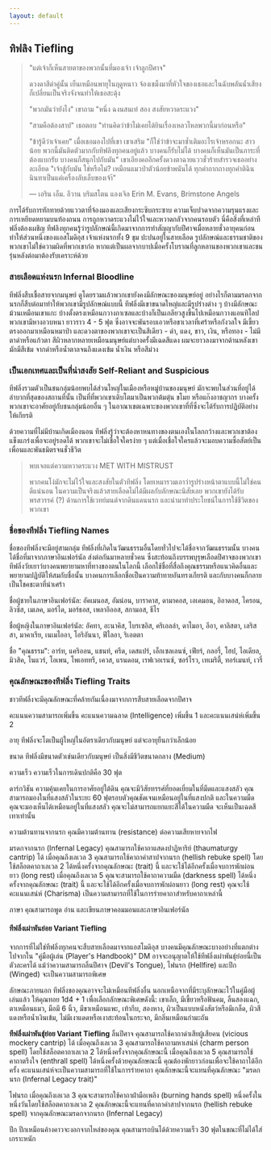 ```yaml
---
layout: default
---
```

## <a name="tiefling">ทิฟลิง Tiefling</a>

> "แต่เจ้าก็เห็นสายตาของพวกนั้นที่มองเจ้า เจ้าลูกปีศาจ"
>
> ดวงดาสีดำคู่นั้น เย็นเหมือนพายุในฤดูหนาว จ้องเขม็งมาที่หัวใจของเธอและในฉับพลันน้ำเสียงก็เปลี่ยนเป็นจริงจังจนทำให้เธอสะดุ้ง
>
> "พวกมันว่ายังไง" เขาถาม "หนึ่ง ฉงนสนเท่ สอง สงสัยหวาดระแวง"
>
> "สามคือต้องสาป" เธอตอบ "ท่านคิดว่าข้าไม่เคยได้ยินเรื่องเหลวไหลพวกนี้มาก่อนหรือ"
>
> "ข้ารู้ดีว่าเจ้าเคย" เมื่อเธอมองไปที่เขา เขาเสริม "ก็ใช่ว่าข้าจะมาซ้ำเติมอะไรเจ้าหรอกนะ สาวน้อย พวกนี้มันติดตัวมากกับทิฟลิงทุกคนอยู่แล้ว บางคนก็รับไม่ได้ บางคนก็เห็นมันเป็นภาระที่ต้องแบกรับ บางคนก็สนุกไปกับมัน" เขาเอียงคออีกครั้งดวงตาฉายแววชั่วร้ายสำรวจเธออย่างละเอียด "เจ้าสู้กับมัน ใช่หรือไม่? เหมือนแมวป่าตัวน้อยข้าพนันได้ ทุกคำถากถางทุกคำติฉินนินทาเป็นแค่เครื่องลับเล็บของเจ้า้"
>
> — เอริน เอ็ม. อีวาน บริมสโตน แองเจิล Erin M. Evans, Brimstone Angels

การได้รับการทักทายด้วยแววตาที่จ้องมองและเสียงกระซิบกระซาบ ความเจ็บปวดจากความรุนแรงและการเหยียดหยามบนท้องถนน การถูกหวาดระแวงไม่ไว้ใจและหวาดกลัวจากคนรอบตัว นี่คือสิ่งที่เหล่าทีฟลิ่งต้องเผชิญ ทีฟลิงทุกคนรู้ว่ารูปลักษณ์นี้เกิดมาจากการทำสัญญากับปีศาจเมื่อหลายชั่วอายุคนก่อน ทำให้ส่วนหนึ่งของแอสโมดิอุส เจ้าแห่งนรกทั้ง 9 ขุม ปะปนอยู่ในสายเลือด รูปลักษณ์และธรรมชาติของพวกเขาไม่ใช่ความผิดที่พวกเขาก่อ หากแต่เป็นผลจากบาปเมื่อครั้งโบราณที่ลูกหลานของพวกเขาและชนรุ่นหลังต่อมาต้องรับเคราะห์ด้วย

### สายเลือดแห่งนรก Infernal Bloodline

ทีฟลิ่งสืบเชื้อสายจากมนุษย์ ดูโดยรวมแล้วพวกเขายังคงมีลักษณะของมนุษย์อยู่ อย่างไรก็ตามมรดกจากนรกก็สืบต่อมาทำให้พวกเขามีรูปลักษณ์แบบนี้ ทีฟลิ่งมีเขาขนาดใหญ่และมีรูปร่างต่าง ๆ บ้างมีลักษณะม้วนเหมือนเขาแกะ บ้างตั้งตรงเหมือนกวางกาเซลและบ้างก็เป็นเกลียวสูงขึ้นไปเหมือนกวางแอนทิโลป พวกเขามีหางอวบหนา ยาวราว 4 - 5 ฟุต ซึ่งอาจจะพันรอบเอวหรือขาเวลาที่เศร้าหรือกังวลใจ มีเขี้ยวตรงออกมาเหมือนหมาป่า และดวงตาของพวกเขาจะเป็นสีเดียว - ดำ, แดง, ขาว, เงิน, หรือทอง - ไม่มีตาดำหรือแก้วตา สีผิวหลากหลายเหมือนมนุษย์แต่บางครั้งมีเฉดสีแดง ผมจะยาวลงมาจากด้านหลังเขา มักมีสีเข้ม จากดำหรือน้ำตาลจนถึงแดงเข้ม น้ำเงิน หรือสีม่วง

### เป็นเอกเทศและเป็นที่น่าสงสัย Self-Reliant and Suspicious

ทีฟลิ่งรวมตัวเป็นชนกลุ่มน้อยพบได้ส่วนใหญ่ในเมืองหรือหมู่บ้านของมนุษย์ มักจะพบในส่วนที่อยู่ได้ลำบากที่สุดของสถานที่นั้น เป็นที่ที่พวกเขาเติบโตมาเป็นพวกต้มตุ๋น ขโมย หรือแก๊งอาชญากร บางครั้งพวกเขาจะอาศัยอยู่กับชนกลุ่มน้อยอื่น ๆ ในอาณาเขตเฉพาะของพวกเขาที่ที่ซึ่งจะได้รับการปฏิบัติอย่างให้เกียรติ

ด้วยความที่ไม่มีบ้านเกิดเมืองนอน ทีฟลิ่งรู้ว่าจะต้องหาหนทางของตนเองในโลกกว้างและพวกเขาต้องแข็งแกร่งเพื่อจะอยู่รอดได้ พวกเขาจะไม่เชื่อใจใครง่าย ๆ แต่เมื่อเชื่อใจใครแล้วจะมอบความซื่อสัตย์เป็นเพื่อนและพันธมิตรจนชั่วชีวิต

> พบเจอแต่ความหวาดระแวง MET WITH MISTRUST
>
> พวกคนโง่มักจะไม่ไว้ใจและสงสัยในตัวทีฟลิ่ง โดยเหมารวมเอาว่ารูปร่างหน้าตาแบบนี้ไม่ใช่คนดีแน่นอน ในความเป็นจริงแล้วสายเลือดไม่ได้มีผลกับลักษณะนิสัยเลย พวกเขายังได้รับพรสวรรค์ (?) ด้านการใช้เวทย์มนต์จากดินแดนนรก และนำมาทำประโยชน์ในการใช้ชีวิตของพวกเขา

### ชื่อของทีฟลิ่ง Tiefling Names

ชื่อของทีฟลิ่งจะมีอยู่สามกลุ่ม ทีฟลิ่งที่เกิดในวัฒนธรรมอื่นโดยทั่วไปจะได้ชื่อจากวัฒนธรรมนั้น บางคนได้ชื่อที่มาจากภาษาอินเฟอร์นัล ส่งต่อกันมาหลายชั่วคน ซึ่งสะท้อนถึงบรรพบุรุษเลือดปีศาจของพวกเขา ทีฟลิ่งวัยเยาว์บางคนพยายามหาที่ทางของตนในโลกนี้ เลือกใช้ชื่อที่สื่อถึงคุณธรรมหรือแนวคิดอื่นและพยายามปฏิบัติให้สมกับชื่อนั้น บางคนการเลือกชื่อเป็นความท้าทายอันทรงเกียรติ และกับบางคนก็กลายเป็นโชคชะตาที่น่าเศร้า

ชื่อผู้ชายในภาษาอินเฟอร์นัล: อัคเมนอส, อัมน่อน, บาราคาส, ดามาคอส, เอเคมอน, อิอาดอส, ไครอน, ลิวซิส, เมเลค, มอร์ได, มอร์ธอส, เพลาอิออส, สกามอส, ธีไร

ชื่อผู้หญิงในภาษาอินเฟอร์นัล: อัคทา, อะนาคิส, ไบรเซอิส, คริเอลล่า, ดาไมอา, อีอา, คาลิสตา, เลริสสา, มาคาเรีย, เนเมไออา, โอริอันนา, ฟีไลอา, ริเอตตา

ชื่อ "คุณธรรม": อาร์ท, แคริออน, แชนท์, ครีด, เดสแปร์, เอ็กเซลเลนซ์, เฟียร์, กลอรี่, โฮป, ไอเดียล, มิวสิค, โนแวร์, โอเพน, โพเอททรี, เควส, แรนดอม, เรฟเวอเรนซ์, ซอร์โรว, เทเมริตี้, ทอร์เมนท์, เวรี่

### คุณลักษณะของทีฟลิ่ง Tiefling Traits

ชาวทีฟลิ่งจะมีคุณลักษณะที่คล้ายกันเนื่องมาจากการสืบสายเลือดจากปีศาจ

คะแนนความสามารถเพิ่มขึ้น คะแนนความฉลาด (Intelligence) เพิ่มขึ้น 1 และคะแนนเสน่ห์เพิ่มขึ้น 2

อายุ ทีฟลิ่งจะโตเป็นผู้ใหญ่ในอัตราเดียวกับมนุษย์ แต่จะอายุยืนกว่าเล็กน้อย

ขนาด ทีฟลิ่งมีขนาดตัวเช่นเดียวกับมนุษย์ เป็นสิ่งมีชีวิตขนาดกลาง (Medium)

ความเร็ว ความเร็วในการเดินปกติคือ 30 ฟุต

ดาร์กวิชัน ความคุ้นเคยในการอาศัยอยู่ใต้ดิน คุณจะมีวิสัยทรรศ์ที่ยอดเยี่ยมในที่มืดและแสงสลัว คุณสามารถมองในที่แสงสลัวในระยะ 60 ฟุตรอบตัวคุณชัดเจนเหมือนอยู่ในที่แสงปกติ และในความมืดคุณจะมองเห็นได้เหมือนอยู่ในที่แสงสลัว คุณจะไม่สามารถแยกแยะสีได้ในความมืด จะเห็นเป็นเฉดสีเทาเท่านั้น

ความต้านทานจากนรก คุณมีความต้านทาน (resistance) ต่อความเสียหายจากไฟ

มรดกจากนรก (Infernal Legacy) คุณสามารถใช้คาถาแสดงปาฏิหาริย์ (thaumaturgy cantrip) ได้ เมื่อคุณถึงเลเวล 3 คุณสามารถใช้คาถาคำสาปจากนรก (hellish rebuke spell) โดยใช้สล็อตคาถาเลเวล 2 ได้หนึ่งครั้งจากคุณลักษณะ (trait) นี้ และจะใช้ได้อีกครั้งเมื่อจบการพักผ่อนยาว (long rest) เมื่อคุณถึงเลเวล 5 คุณจะสามารถใช้คาถาความมืด (darkness spell) ได้หนึ่งครั้งจากคุณลักษณะ (trait) นี้ และจะใช้ได้อีกครั้งเมื่อจบการพักผ่อนยาว (long rest) คุณจะใช้คะแนนเสน่ห์ (Charisma) เป็นความสามารถที่ใช้ในการร่ายคาถาสำหรับคาถาเหล่านี้

ภาษา คุณสามารถพูด อ่าน และเขียนภาษาคอมมอนและภาษาอินเฟอร์นัล

#### ทีฟลิ่งเผ่าพันย่อย Variant Tiefling
จากการที่ไม่ใช่ทีฟลิ่งทุกคนจะสืบสายเลือดมาจากแอสโมดิอุส บางคนมีคุณลักษณะบางอย่างที่แตกต่างไปจากใน "คู่มือผู้เล่น (Player's Handbook)" DM อาจจะอนุญาตให้ใช้ทีฟลิ่งเผ่าพันธุ์ย่อยนี้เป็นตัวละครได้ แม้ว่าความสามารถลิ้นปีศาจ (Devil's Tongue), ไฟนรก (Hellfire) และปีก (Winged) จะเป็นความสามารถพิเศษ

ลักษณะภายนอก ทีฟลิ่งของคุณอาจจะไม่เหมือนทีฟลิ่งอื่น นอกเหนือจากที่มีระบุลักษณะไว้ในคู่มือผู้เล่นแล้ว ให้คุณทอย 1d4 + 1 เพื่อเลือกลักษณะพิเศษดังนี้: เขาเล็ก, มีเขี้ยวหรือฟันคม, ลิ้นสองแฉก, ตาเหมือนแมว, มือมี 6 นิ้ว, มีขาเหมือนแพะ, เท้ากีบ, สองหาง, ผิวเป็นแบบหนังสัตว์หรือมีเกล็ด, ผิวสีแดงหรือน้ำเงินเข้ม, ไม่มีเงาแดดหรือเงาสะท้อนในกระจก, มีกลิ่นเหมือนกำมะถัน

**ทีฟลิ่งเผ่าพันธุ์ย่อย Variant Tiefling**
ลิ้นปีศาจ คุณสามารถใช้คาถาด่าเสียผู้เสียคน (vicious mockery cantrip) ได้ เมื่อคุณถึงเลเวล 3 คุณสามารถใช้คาถามหาเสน่ห์ (charm person spell) โดยใช้สล็อตคาถาเลเวล 2 ได้หนึ่งครั้งจากคุณลักษณะนี้ เมื่อคุณถึงเลเวล 5 คุณสามารถใช้คาถาตรึงใจ (enthrall spell) ได้หนึ่งครั้งด้วยคุณลักษณะนี้ คุณต้องพักยาวก่อนเพื่อจะใช้คาถาได้อีกครั้ง คะแนนเสน่ห์จะเป็นความสามารถที่ใช้ในการร่ายคาถา คุณลักษณะนี้จะแทนที่คุณลักษณะ "มรดกนรก (Infernal Legacy trait)"

ไฟนรถ เมื่อคุณถึงเลเวล 3 คุณจะสามารถใช้คาถาฝ่ามือเพลิง (burning hands spell) หนึ่งครั้งในหนึ่งวันโดยใช้สล็อตคาถาเลเวล 2 คุณลักษณะนี้จะแทนที่คาถาคำสาปจากนรก (hellish rebuke spell) จากคุณลักษณะมรดกจากนรก (Infernal Legacy)

ปีก ปีกเหมือนค้างคาวจะงอกจากไหล่ของคุณ คุณสามารถบินได้ด้วยความเร็ว 30 ฟุตในขณะที่ไม่ได้ใส่เกราะหนัก